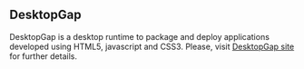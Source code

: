 DesktopGap
---------------

DesktopGap is a desktop runtime to package and deploy applications developed using HTML5, javascript and CSS3.
Please, visit [DesktopGap site] for further details.

[DesktopGap site]: http://www.smartfeeling.org/desktopgap